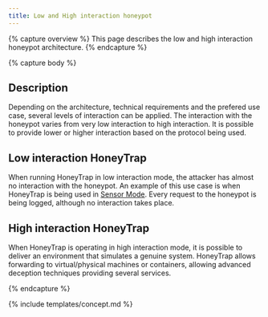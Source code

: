 ```yaml
---
title: Low and High interaction honeypot
---
```


{% capture overview %}
This page describes the low and high interaction honeypot architecture.
{% endcapture %}

{% capture body %}

## Description
Depending on the architecture, technical requirements and the prefered use case, several levels of interaction can be applied. The interaction with the honeypot varies from very low interaction to high interaction. It is possible to provide lower or higher interaction based on the protocol being used.

## Low interaction HoneyTrap
When running HoneyTrap in low interaction mode, the attacker has almost no interaction with the honeypot. An example of this use case is when HoneyTrap is being used in [Sensor Mode](/docs/concepts/framework/honeytrap-sensor/). Every request to the honeypot is being logged, although no interaction takes place.

## High interaction HoneyTrap
When HoneyTrap is operating in high interaction mode, it is possible to deliver an environment that simulates a genuine system. HoneyTrap allows forwarding to virtual/physical machines or containers, allowing advanced deception techniques providing several services.

{% endcapture %}

<!--
{% capture whatsnext %}

{% endcapture %}
-->

{% include templates/concept.md %}
